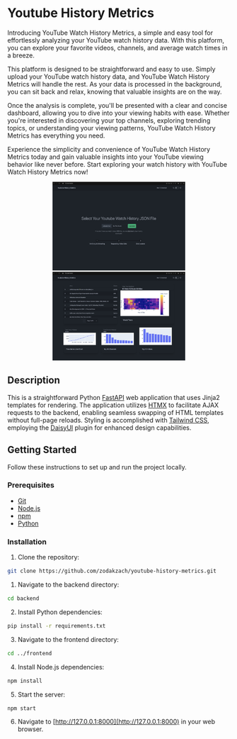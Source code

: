 # Youtube History Metrics

Introducing YouTube Watch History Metrics, a simple and easy tool for effortlessly analyzing your YouTube watch history data. With this platform, you can explore your favorite videos, channels, and average watch times in a breeze.

This platform is designed to be straightforward and easy to use. Simply upload your YouTube watch history data, and YouTube Watch History Metrics will handle the rest. As your data is processed in the background, you can sit back and relax, knowing that valuable insights are on the way.

Once the analysis is complete, you'll be presented with a clear and concise dashboard, allowing you to dive into your viewing habits with ease. Whether you're interested in discovering your top channels, exploring trending topics, or understanding your viewing patterns, YouTube Watch History Metrics has everything you need.

Experience the simplicity and convenience of YouTube Watch History Metrics today and gain valuable insights into your YouTube viewing behavior like never before. Start exploring your watch history with YouTube Watch History Metrics now!

<p align="center">

  <img src="Frontend/static/images/pic1.png" alt="Image 1" width="300" height="200">
  
  <img src="Frontend/static/images/pic2.png" alt="Image 2" width="300" height="200">

</p>


## Description

This is a straightforward Python [FastAPI](https://fastapi.tiangolo.com) web application that uses Jinja2 templates for rendering. The application utilizes [HTMX](https://htmx.org) to facilitate AJAX requests to the backend, enabling seamless swapping of HTML templates without full-page reloads. Styling is accomplished with [Tailwind CSS](https://tailwindcss.com), employing the [DaisyUI](https://daisyui.com) plugin for enhanced design capabilities.

## Getting Started

Follow these instructions to set up and run the project locally.

### Prerequisites

- [Git](https://git-scm.com/downloads)
- [Node.js](https://nodejs.org/en)
- [npm](https://www.npmjs.com)
- [Python](https://www.python.org)

### Installation

1. Clone the repository:

```bash
git clone https://github.com/zodakzach/youtube-history-metrics.git
```

1. Navigate to the backend directory:
```bash
cd backend
```

2. Install Python dependencies:
```bash
pip install -r requirements.txt
```

3. Navigate to the frontend directory:
```bash
cd ../frontend
```

4. Install Node.js dependencies:
```bash
npm install
```

5. Start the server:
```bash
npm start
```

6. Navigate to [http://127.0.0.1:8000](http://127.0.0.1:8000) in your web browser.
